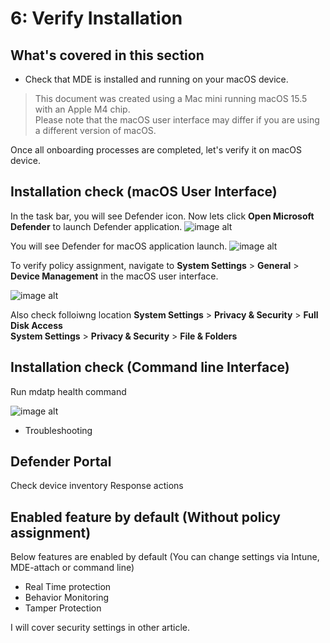 # 6: Verify Installation

## What's covered in this section
- Check that MDE is installed and running on your macOS device.  

> This document was created using a Mac mini running macOS 15.5 with an Apple M4 chip.  
> Please note that the macOS user interface may differ if you are using a different version of macOS.

Once all onboarding processes are completed, let's verify it on macOS device.

## Installation check (macOS User Interface)
In the task bar, you will see Defender icon.  Now lets click **Open Microsoft Defender** to launch Defender application.
![image alt](https://github.com/yujiaoMSFT/mde-temp/blob/d184d056be905a9f2b8ab98055738b89483134d9/images/MDE-MacOS-macOS-UI2.png)

You will see Defender for macOS application launch.
![image alt](https://github.com/yujiaoMSFT/mde-temp/blob/5fbcdb58ada164b6c4c14940589d55495240bd52/images/MDE-MacOS-macOS-UI4.png)

To verify policy assignment, navigate to **System Settings** > **General** > **Device Management** in the macOS user interface.

![image alt](https://github.com/yujiaoMSFT/mde-temp/blob/8d80da4ce91666ebe0a3bde63e4f05dea7917c8a/images/MDE-MacOS-DeviceManagement.png)

Also check folloiwng location
 **System Settings** > **Privacy & Security** > **Full Disk Access**  
 **System Settings** > **Privacy & Security** > **File & Folders**

## Installation check (Command line Interface)

Run mdatp health command
  
![image alt](https://github.com/yujiaoMSFT/mde-temp/blob/e32b2413d3130f2605127b619394dbc5dc4ea833/images/MDE-MacOS-MDATP-Health.png)

- Troubleshooting

## Defender Portal

Check device inventory
Response actions

## Enabled feature by default (Without policy assignment)

Below features are enabled by default (You can change settings via Intune, MDE-attach or command line)
- Real Time protection
- Behavior Monitoring
- Tamper Protection

I will cover security settings in other article.



